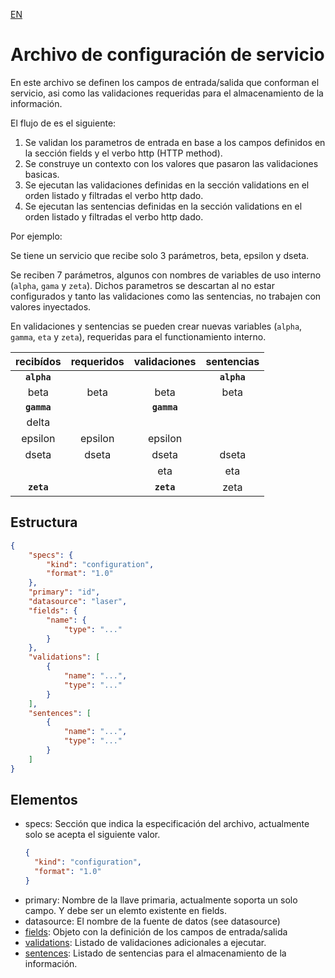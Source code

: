 [EN](README.md)
# Archivo de configuración de servicio
En este archivo se definen los campos de entrada/salida que conforman el servicio, asi como las validaciones requeridas para el almacenamiento de la información.

El flujo de es el siguiente:

1. Se validan los parametros de entrada en base a los campos definidos en la sección fields y el verbo http (HTTP method).
2. Se construye un contexto con los valores que pasaron las validaciones basicas.
3. Se ejecutan las validaciones definidas en la sección validations en el orden listado y filtradas el verbo http dado.
4. Se ejecutan las sentencias definidas en la sección validations en el orden listado y filtradas el verbo http dado.

Por ejemplo:

Se tiene un servicio que recibe solo 3 parámetros, beta, epsilon y dseta.

Se reciben 7 parámetros, algunos con nombres de variables de uso interno (`alpha`, `gama` y `zeta`). Dichos parametros se descartan al no estar configurados y tanto las validaciones como las sentencias, no trabajen con valores inyectados.

En validaciones y sentencias se pueden crear nuevas variables (`alpha`, `gamma`, `eta` y `zeta`), requeridas para el functionamiento interno.

|recibídos|requeridos|validaciones|sentencias|
|:---:|:---:|:---:|:---:|
|**`alpha`**|||**`alpha`**|
|beta|beta|beta|beta|
|**`gamma`**||**`gamma`**||
|delta||||
|epsilon|epsilon|epsilon||
|dseta|dseta|dseta|dseta|
|||eta|eta|
|**`zeta`**||**`zeta`**|zeta|

## Estructura
```json
{
	"specs": {
		"kind": "configuration",
		"format": "1.0"
	},
	"primary": "id",
	"datasource": "laser",
	"fields": {
		"name": {
			"type": "..."
		}
	},
	"validations": [
		{
			"name": "...",
			"type": "..."
		}
	],
	"sentences": [
		{
			"name": "...",
			"type": "..."
		}
	]
}
```

## Elementos

- specs: Sección que indica la especificación del archivo, actualmente solo se acepta el siguiente valor.
  ```json
  {
  	"kind": "configuration",
  	"format": "1.0"
  }
  ```
- primary: Nombre de la llave primaria, actualmente soporta un solo campo. Y debe ser un elemto existente en fields.
- datasource: El nombre de la fuente de datos (see datasource)
- [fields](fields/README-ES.md): Objeto con la definición de los campos de entrada/salida
- [validations](validations/README-ES.md): Listado de validaciones adicionales a ejecutar.
- [sentences](sentences/README-ES.md): Listado de sentencias para el almacenamiento de la información.
